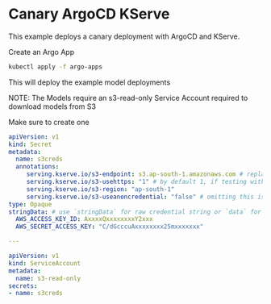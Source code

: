 # Canary ArgoCD KServe

This example deploys a canary deployment with ArgoCD and KServe.

Create an Argo App

```bash
kubectl apply -f argo-apps
```

This will deploy the example model deployments

NOTE: The Models require an s3-read-only Service Account required to download models from S3

Make sure to create one

```yaml
apiVersion: v1
kind: Secret
metadata:
  name: s3creds
  annotations:
     serving.kserve.io/s3-endpoint: s3.ap-south-1.amazonaws.com # replace with your s3 endpoint e.g minio-service.kubeflow:9000
     serving.kserve.io/s3-usehttps: "1" # by default 1, if testing with minio you can set to 0
     serving.kserve.io/s3-region: "ap-south-1"
     serving.kserve.io/s3-useanoncredential: "false" # omitting this is the same as false, if true will ignore provided credential and use anonymous credentials
type: Opaque
stringData: # use `stringData` for raw credential string or `data` for base64 encoded string
  AWS_ACCESS_KEY_ID: AxxxxQxxxxxxxxY2xxx
  AWS_SECRET_ACCESS_KEY: "C/dGcccuAxxxxxxxx25mxxxxxxx"

---

apiVersion: v1
kind: ServiceAccount
metadata:
  name: s3-read-only
secrets:
- name: s3creds
```
